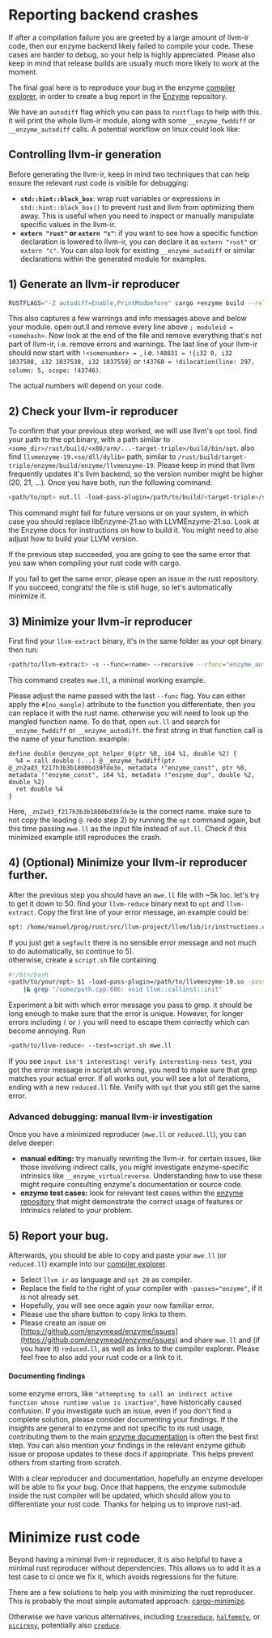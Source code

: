 # Reporting backend crashes

If after a compilation failure you are greeted by a large amount of llvm-ir code, then our enzyme backend likely failed to compile your code. These cases are harder to debug, so your help is highly appreciated. Please also keep in mind that release builds are usually much more likely to work at the moment.

The final goal here is to reproduce your bug in the enzyme [compiler explorer](https://enzyme.mit.edu/explorer/), in order to create a bug report in the [Enzyme](https://github.com/enzymead/enzyme/issues) repository.

We have an `autodiff` flag which you can pass to `rustflags` to help with this. it will print the whole llvm-ir module, along with some `__enzyme_fwddiff` or `__enzyme_autodiff` calls. A potential workflow on linux could look like:  

## Controlling llvm-ir generation

Before generating the llvm-ir, keep in mind two techniques that can help ensure the relevant rust code is visible for debugging:

- **`std::hint::black_box`**: wrap rust variables or expressions in `std::hint::black_box()` to prevent rust and llvm from optimizing them away. This is useful when you need to inspect or manually manipulate specific values in the llvm-ir.
- **`extern "rust"` or `extern "c"`**: if you want to see how a specific function declaration is lowered to llvm-ir, you can declare it as `extern "rust"` or `extern "c"`. You can also look for existing `__enzyme_autodiff` or similar declarations within the generated module for examples.

## 1) Generate an llvm-ir reproducer

```sh
RUSTFLAGS="-Z autodiff=Enable,PrintModbefore" cargo +enzyme build --release &> out.ll 
```

This also captures a few warnings and info messages above and below your module. open out.ll and remove every line above `; moduleid = <somehash>`. Now look at the end of the file and remove everything that's not part of llvm-ir, i.e. remove errors and warnings. The last line of your llvm-ir should now start with `!<somenumber> = `, i.e. `!40831 = !{i32 0, i32 1037508, i32 1037538, i32 1037559}` or `!43760 = !dilocation(line: 297, column: 5, scope: !43746)`.

The actual numbers will depend on your code.  

## 2) Check your llvm-ir reproducer

To confirm that your previous step worked, we will use llvm's `opt` tool. find your path to the opt binary, with a path similar to `<some_dir>/rust/build/<x86/arm/...-target-triple>/build/bin/opt`. also find `llvmenzyme-19.<so/dll/dylib>` path, similar to `/rust/build/target-triple/enzyme/build/enzyme/llvmenzyme-19`. Please keep in mind that llvm frequently updates it's llvm backend, so the version number might be higher (20, 21, ...). Once you have both, run the following command:

```sh
<path/to/opt> out.ll -load-pass-plugin=/path/to/build/<target-triple>/stage1/lib/libEnzyme-21.so -passes="enzyme" -enzyme-strict-aliasing=0  -s
```
This command might fail for future versions or on your system, in which case you should replace libEnzyme-21.so with LLVMEnzyme-21.so. Look at the Enzyme docs for instructions on how to build it. You might need to also adjust how to build your LLVM version.

If the previous step succeeded, you are going to see the same error that you saw when compiling your rust code with cargo. 

If you fail to get the same error, please open an issue in the rust repository. If you succeed, congrats! the file is still huge, so let's automatically minimize it.

## 3) Minimize your llvm-ir reproducer

First find your `llvm-extract` binary, it's in the same folder as your opt binary. then run:

```sh
<path/to/llvm-extract> -s --func=<name> --recursive --rfunc="enzyme_autodiff*" --rfunc="enzyme_fwddiff*" --rfunc=<fnc_called_by_enzyme> out.ll -o mwe.ll 
```

This command creates `mwe.ll`, a minimal working example.

Please adjust the name passed with the last `--func` flag. You can either apply the `#[no_mangle]` attribute to the function you differentiate, then you can replace it with the rust name. otherwise you will need to look up the mangled function name. To do that, open `out.ll` and search for `__enzyme_fwddiff` or `__enzyme_autodiff`. the first string in that function call is the name of your function. example:

```llvm-ir 
define double @enzyme_opt_helper_0(ptr %0, i64 %1, double %2) {
  %4 = call double (...) @__enzyme_fwddiff(ptr @_zn2ad3_f217h3b3b1800bd39fde3e, metadata !"enzyme_const", ptr %0, metadata !"enzyme_const", i64 %1, metadata !"enzyme_dup", double %2, double %2)
  ret double %4
}
```

Here, `_zn2ad3_f217h3b3b1800bd39fde3e` is the correct name. make sure to not copy the leading `@`. redo step 2) by running the `opt` command again, but this time passing `mwe.ll` as the input file instead of `out.ll`. Check if this minimized example still reproduces the crash.

## 4) (Optional) Minimize your llvm-ir reproducer further.

After the previous step you should have an `mwe.ll` file with ~5k loc. let's try to get it down to 50. find your `llvm-reduce` binary next to `opt` and `llvm-extract`. Copy the first line of your error message, an example could be:

```sh
opt: /home/manuel/prog/rust/src/llvm-project/llvm/lib/ir/instructions.cpp:686: void llvm::callinst::init(llvm::functiontype*, llvm::value*, llvm::arrayref<llvm::value*>, llvm::arrayref<llvm::operandbundledeft<llvm::value*> >, const llvm::twine&): assertion `(args.size() == fty->getnumparams() || (fty->isvararg() && args.size() > fty->getnumparams())) && "calling a function with bad signature!"' failed.
```

If you just get a `segfault` there is no sensible error message and not much to do automatically, so continue to 5).  
otherwise, create a `script.sh` file containing

```sh
#!/bin/bash
<path/to/your/opt> $1 -load-pass-plugin=/path/to/llvmenzyme-19.so -passes="enzyme" \
    |& grep "/some/path.cpp:686: void llvm::callinst::init"
```

Experiment a bit with which error message you pass to grep. it should be long enough to make sure that the error is unique. However, for longer errors including `(` or `)` you will need to escape them correctly which can become annoying. Run

```sh 
<path/to/llvm-reduce> --test=script.sh mwe.ll 
```

If you see `input isn't interesting! verify interesting-ness test`, you got the error message in script.sh wrong, you need to make sure that grep matches your actual error. If all works out, you will see a lot of iterations, ending with a new `reduced.ll` file. Verify with `opt` that you still get the same error.

### Advanced debugging: manual llvm-ir investigation

Once you have a minimized reproducer (`mwe.ll` or `reduced.ll`), you can delve deeper:

- **manual editing:** try manually rewriting the llvm-ir. for certain issues, like those involving indirect calls, you might investigate enzyme-specific intrinsics like `__enzyme_virtualreverse`. Understanding how to use these might require consulting enzyme's documentation or source code.
- **enzyme test cases:** look for relevant test cases within the [enzyme repository](https://github.com/enzymead/enzyme/tree/main/enzyme/test) that might demonstrate the correct usage of features or intrinsics related to your problem.

## 5) Report your bug.

Afterwards, you should be able to copy and paste your `mwe.ll` (or `reduced.ll`) example into our [compiler explorer](https://enzyme.mit.edu/explorer/).

- Select `llvm ir` as language and `opt 20` as compiler.
- Replace the field to the right of your compiler with `-passes="enzyme"`, if it is not already set.
- Hopefully, you will see once again your now familiar error.
- Please use the share button to copy links to them.
- Please create an issue on [https://github.com/enzymead/enzyme/issues](https://github.com/enzymead/enzyme/issues) and share `mwe.ll` and (if you have it) `reduced.ll`, as well as links to the compiler explorer. Please feel free to also add your rust code or a link to it.

#### Documenting findings

some enzyme errors, like `"attempting to call an indirect active function whose runtime value is inactive"`, have historically caused confusion. If you investigate such an issue, even if you don't find a complete solution, please consider documenting your findings. If the insights are general to enzyme and not specific to its rust usage, contributing them to the main [enzyme documentation](https://github.com/enzymead/www) is often the best first step. You can also mention your findings in the relevant enzyme github issue or propose updates to these docs if appropriate. This helps prevent others from starting from scratch.

With a clear reproducer and documentation, hopefully an enzyme developer will be able to fix your bug. Once that happens, the enzyme submodule inside the rust compiler will be updated, which should allow you to differentiate your rust code. Thanks for helping us to improve rust-ad.

# Minimize rust code

Beyond having a minimal llvm-ir reproducer, it is also helpful to have a minimal rust reproducer without dependencies. This allows us to add it as a test case to ci once we fix it, which avoids regressions for the future.

There are a few solutions to help you with minimizing the rust reproducer. This is probably the most simple automated approach: [cargo-minimize](https://github.com/nilstrieb/cargo-minimize).

Otherwise we have various alternatives, including [`treereduce`](https://github.com/langston-barrett/treereduce), [`halfempty`](https://github.com/googleprojectzero/halfempty), or [`picireny`](https://github.com/renatahodovan/picireny), potentially also [`creduce`](https://github.com/csmith-project/creduce).
